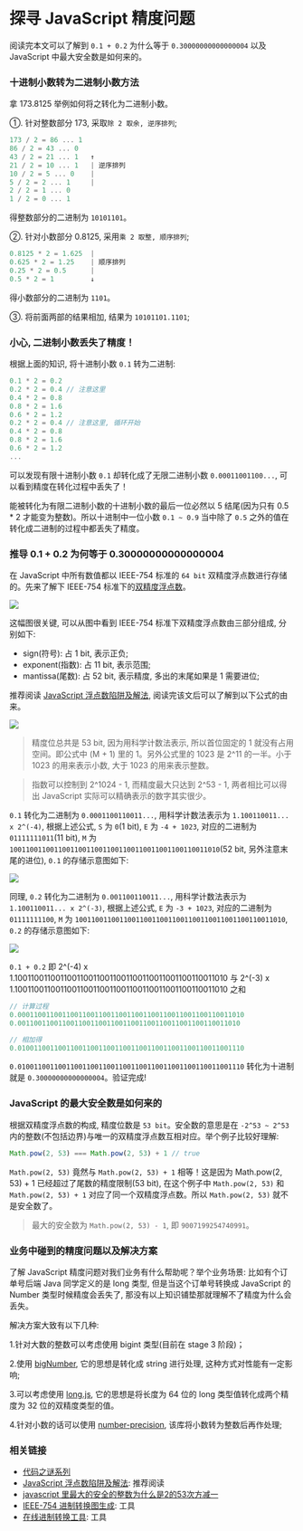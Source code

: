 # 探寻 JavaScript 精度问题

阅读完本文可以了解到 `0.1 + 0.2` 为什么等于 `0.30000000000000004` 以及 JavaScript 中最大安全数是如何来的。

### 十进制小数转为二进制小数方法

拿 173.8125 举例如何将之转化为二进制小数。

①. 针对整数部分 173, 采取`除 2 取余, 逆序排列`;

```js
173 / 2 = 86 ... 1
86 / 2 = 43 ... 0
43 / 2 = 21 ... 1   ↑
21 / 2 = 10 ... 1   | 逆序排列
10 / 2 = 5 ... 0    |
5 / 2 = 2 ... 1     |
2 / 2 = 1 ... 0
1 / 2 = 0 ... 1
```

得整数部分的二进制为 `10101101`。

②. 针对小数部分 0.8125, 采用`乘 2 取整, 顺序排列`;

```js
0.8125 * 2 = 1.625  |
0.625 * 2 = 1.25    | 顺序排列
0.25 * 2 = 0.5      |
0.5 * 2 = 1         ↓
```

得小数部分的二进制为 `1101`。

③. 将前面两部的结果相加, 结果为 `10101101.1101`;

### 小心, 二进制小数丢失了精度！

根据上面的知识, 将十进制小数 `0.1` 转为二进制:

```js
0.1 * 2 = 0.2
0.2 * 2 = 0.4 // 注意这里
0.4 * 2 = 0.8
0.8 * 2 = 1.6
0.6 * 2 = 1.2
0.2 * 2 = 0.4 // 注意这里, 循环开始
0.4 * 2 = 0.8
0.8 * 2 = 1.6
0.6 * 2 = 1.2
...
```

可以发现有限十进制小数 `0.1` 却转化成了无限二进制小数 `0.00011001100...`, 可以看到精度在转化过程中丢失了！

能被转化为有限二进制小数的十进制小数的最后一位必然以 5 结尾(因为只有 0.5 * 2 才能变为整数)。所以十进制中一位小数 `0.1 ~ 0.9` 当中除了 `0.5` 之外的值在转化成二进制的过程中都丢失了精度。

### 推导 0.1 + 0.2 为何等于 0.30000000000000004

在 JavaScript 中所有数值都以 IEEE-754 标准的 `64 bit` 双精度浮点数进行存储的。先来了解下 IEEE-754 标准下的[双精度浮点数](https://zh.wikipedia.org/wiki/%E9%9B%99%E7%B2%BE%E5%BA%A6%E6%B5%AE%E9%BB%9E%E6%95%B8)。

![](http://with.muyunyun.cn/dda7d5b38676abfa13afb344f8a792ed.jpg-300)

这幅图很关键, 可以从图中看到 IEEE-754 标准下双精度浮点数由三部分组成, 分别如下:

* sign(符号): 占 1 bit, 表示正负;
* exponent(指数): 占 11 bit, 表示范围;
* mantissa(尾数): 占 52 bit, 表示精度, 多出的末尾如果是 1 需要进位;

推荐阅读 [JavaScript 浮点数陷阱及解法](https://github.com/camsong/blog/issues/9), 阅读完该文后可以了解到以下公式的由来。

![](http://with.muyunyun.cn/5c268e4bd6e0bf2466598d9d5cb58a16.jpg-200)

> 精度位总共是 53 bit, 因为用科学计数法表示, 所以首位固定的 1 就没有占用空间。即公式中 (M + 1) 里的 1。另外公式里的 1023 是 2^11 的一半。小于 1023 的用来表示小数, 大于 1023 的用来表示整数。

> 指数可以控制到 2^1024 - 1, 而精度最大只达到 2^53 - 1, 两者相比可以得出 JavaScript 实际可以精确表示的数字其实很少。

`0.1` 转化为二进制为 `0.0001100110011...`, 用科学计数法表示为 `1.100110011... x 2^(-4)`, 根据上述公式, `S` 为 `0`(1 bit), `E` 为 `-4 + 1023`, 对应的二进制为 `01111111011`(11 bit), `M` 为 `1001100110011001100110011001100110011001100110011010`(52 bit, 另外注意末尾的进位), `0.1` 的存储示意图如下:

![](http://with.muyunyun.cn/5b7c0dcc0b1770b6eed238e288eb4c0e.jpg-300)

同理, `0.2` 转化为二进制为 `0.001100110011...`, 用科学计数法表示为 `1.100110011... x 2^(-3)`, 根据上述公式, `E` 为 `-3 + 1023`, 对应的二进制为 `01111111100`, `M` 为 `1001100110011001100110011001100110011001100110011010`, `0.2` 的存储示意图如下:

![](http://with.muyunyun.cn/cb0ef89aa0ed6e8d32b90d1a29cfc9e1.jpg-300)

`0.1 + 0.2` 即 2^(-4) x 1.1001100110011001100110011001100110011001100110011010 与 2^(-3) x 1.1001100110011001100110011001100110011001100110011010 之和

```js
// 计算过程
0.00011001100110011001100110011001100110011001100110011010
0.0011001100110011001100110011001100110011001100110011010

// 相加得
0.01001100110011001100110011001100110011001100110011001110
```

`0.01001100110011001100110011001100110011001100110011001110` 转化为十进制就是 `0.30000000000000004`。验证完成!

### JavaScript 的最大安全数是如何来的

根据双精度浮点数的构成, 精度位数是 `53 bit`。安全数的意思是在 `-2^53 ~ 2^53` 内的整数(不包括边界)与唯一的双精度浮点数互相对应。举个例子比较好理解:

```js
Math.pow(2, 53) === Math.pow(2, 53) + 1 // true
```

`Math.pow(2, 53)` 竟然与 `Math.pow(2, 53) + 1` 相等！这是因为 Math.pow(2, 53) + 1 已经超过了尾数的精度限制(53 bit), 在这个例子中 `Math.pow(2, 53)` 和 `Math.pow(2, 53) + 1` 对应了同一个双精度浮点数。所以 `Math.pow(2, 53)` 就不是安全数了。

> 最大的安全数为 `Math.pow(2, 53) - 1`, 即 `9007199254740991`。

### 业务中碰到的精度问题以及解决方案

了解 JavaScript 精度问题对我们业务有什么帮助呢？举个业务场景: 比如有个订单号后端 Java 同学定义的是 long 类型, 但是当这个订单号转换成 JavaScript 的 Number 类型时候精度会丢失了, 那没有以上知识铺垫那就理解不了精度为什么会丢失。

解决方案大致有以下几种:

1.针对大数的整数可以考虑使用 bigint 类型(目前在 stage 3 阶段)；

2.使用 [bigNumber](https://github.com/MikeMcl/bignumber.js), 它的思想是转化成 string 进行处理, 这种方式对性能有一定影响;

3.可以考虑使用 [long.js](https://github.com/dcodeIO/long.js), 它的思想是将长度为 64 位的 long 类型值转化成两个精度为 32 位的双精度类型的值。

4.针对小数的话可以使用 [number-precision](https://github.com/nefe/number-precision), 该库将小数转为整数后再作处理;

### 相关链接

* [代码之谜系列](http://justjavac.com/codepuzzle/2012/11/11/codepuzzle-float-who-stole-your-accuracy.html)
* [JavaScript 浮点数陷阱及解法](https://github.com/camsong/blog/issues/9): 推荐阅读
* [javascript 里最大的安全的整数为什么是2的53次方减一](https://www.zhihu.com/question/29010688)
* [IEEE-754 进制转换图生成](http://www.binaryconvert.com/convert_double.html): 工具
* [在线进制转换工具](https://www.sojson.com/hexconvert.html): 工具